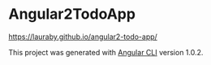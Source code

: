 # Angular2TodoApp

https://lauraby.github.io/angular2-todo-app/

This project was generated with [Angular CLI](https://github.com/angular/angular-cli) version 1.0.2.
